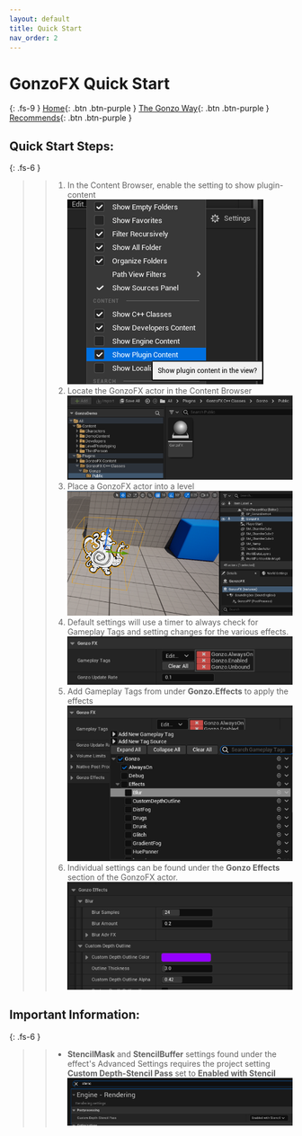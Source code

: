 ```yaml
---
layout: default
title: Quick Start
nav_order: 2
---
```

# GonzoFX Quick Start
{: .fs-9 }
[Home](https://madteapartygames.github.io/the-gonzo-docs/){: .btn .btn-purple }
[The Gonzo Way](https://madteapartygames.github.io/the-gonzo-docs/docs/deepdive.html){: .btn .btn-purple }
[Recommends](https://madteapartygames.github.io/the-gonzo-docs/docs/recommends.html){: .btn .btn-purple }

## Quick Start Steps:
{: .fs-6 }
> > 1. In the Content Browser, enable the setting to show plugin-content
> ![](../assets/images/browser-settings.png)
> > 1. Locate the GonzoFX actor in the Content Browser
> ![](../assets/images/actor-path.png) 
> > 1. Place a GonzoFX actor into a level
> ![](../assets/images/actor-place.png) 
> > 1. Default settings will use a timer to always check for Gameplay Tags and setting changes for the various effects.
> ![](../assets/images/actor-defaults.png) 
> > 1. Add Gameplay Tags from under **Gonzo.Effects** to apply the effects
> ![](../assets/images/actor-fx-tags.png) 
> > 1. Individual settings can be found under the **Gonzo Effects** section of the GonzoFX actor.
> ![](../assets/images/fx-settings.png) 

## **Important Information:**
{: .fs-6 }
> > - **StencilMask** and **StencilBuffer** settings found under the effect's Advanced Settings requires the project setting **Custom Depth-Stencil Pass** set to **Enabled with Stencil**
![](../assets/images/proj-settings.png)

